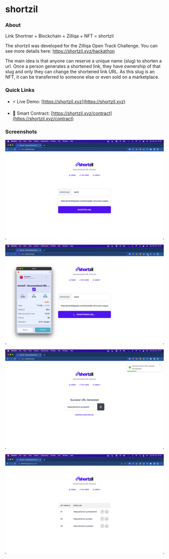 # shortzil

### About

Link Shortner + Blockchain + Zilliqa + NFT = shortzil

The shortzil was developed for the Zilliqa Open Track Challenge. You can see more details here: https://shortzil.xyz/hackathon

The main idea is that anyone can reserve a unique name (slug) to shorten a url. Once a person generates a shortened link, they have ownership of that slug and only they can change the shortened link URL. As this slug is an NFT, it can be transferred to someone else or even sold on a marketplace.

### Quick Links

- ⚡️ Live Demo: [https://shortzil.xyz](https://shortzil.xyz)

- 📄 Smart Contract: [https://shortzil.xyz/contract](https://shortzil.xyz/contract)



### Screenshots

![Home Screenshot](screenshots/home.png)

![Minting](screenshots/minting.png)

![Mint Success](screenshots/success.png)

![Links (NFTs) Managements](screenshots/management.png)
